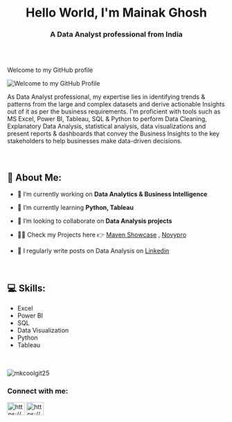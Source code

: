 
<h1 align="center">Hello World, I'm Mainak Ghosh</h1>
<h3 align="center">A Data Analyst professional from India</h3><br><br>

<p align="left"> Welcome to my GitHub profile</p>


![Welcome to my GitHub Profile](https://media.licdn.com/dms/image/D4D16AQE3VJVwwLiATQ/profile-displaybackgroundimage-shrink_350_1400/0/1719386988557?e=1724889600&v=beta&t=6U4FVnLMjploKgs3uQBegf5BzlwcKehQlXwfo_vc0RY)

As Data Analyst professional, my expertise lies in identifying trends & patterns from the large and complex datasets and derive actionable Insights out of it as per the business requirements. I'm proficient with tools such as MS Excel, Power BI, Tableau, SQL & Python to perform Data Cleaning, Explanatory Data Analysis, statistical analysis, data visualizations and present reports & dashboards that convey the Business Insights to the key stakeholders to help businesses make data-driven decisions.<br><br><br>


## 💫 About Me:
- 🔭 I’m currently working on **Data Analytics & Business Intelligence**

- 🌱 I’m currently learning **Python, Tableau**

- 👯 I’m looking to collaborate on **Data Analysis projects**

- 👨‍💻 Check my Projects here 👉 [Maven Showcase](https://mavenanalytics.io/profile/Mainak-Ghosh/195370316) , [Novypro](https://www.novypro.com/profile_about/mainakghosh) 

- 📝 I regularly write posts on Data Analysis on [Linkedin](https://www.linkedin.com/in/mainakghosh25/)
<br><br><br>


## 💻 Skills: 
* Excel
* Power BI
* SQL
* Data Visualization
* Python
* Tableau
<br><br><br>

<p align="left"> <img src="https://komarev.com/ghpvc/?username=mkcoolgit25&label=Profile%20views&color=0e75b6&style=flat" alt="mkcoolgit25" /></p>

### Connect with me:
<p align="left">
<a href="https://linkedin.com/in/https://www.linkedin.com/in/mainakghosh25/" target="blank"><img align="center" src="https://raw.githubusercontent.com/rahuldkjain/github-profile-readme-generator/master/src/images/icons/Social/linked-in-alt.svg" alt="https://www.linkedin.com/in/mainakghosh25/" height="30" width="40" /></a>
<a href="https://www.hackerrank.com/https://www.hackerrank.com/profile/mainak_g25" target="blank"><img align="center" src="https://raw.githubusercontent.com/rahuldkjain/github-profile-readme-generator/master/src/images/icons/Social/hackerrank.svg" alt="https://www.hackerrank.com/profile/mainak_g25" height="30" width="40" /></a>
</p>

